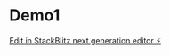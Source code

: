 # Demo1

[Edit in StackBlitz next generation editor ⚡️](https://stackblitz.com/~/github.com/sukandachanawat/Demo1)